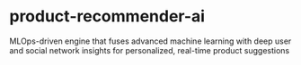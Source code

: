# product-recommender-ai
MLOps-driven engine that fuses advanced machine learning with deep user and social network insights for personalized, real-time product suggestions

